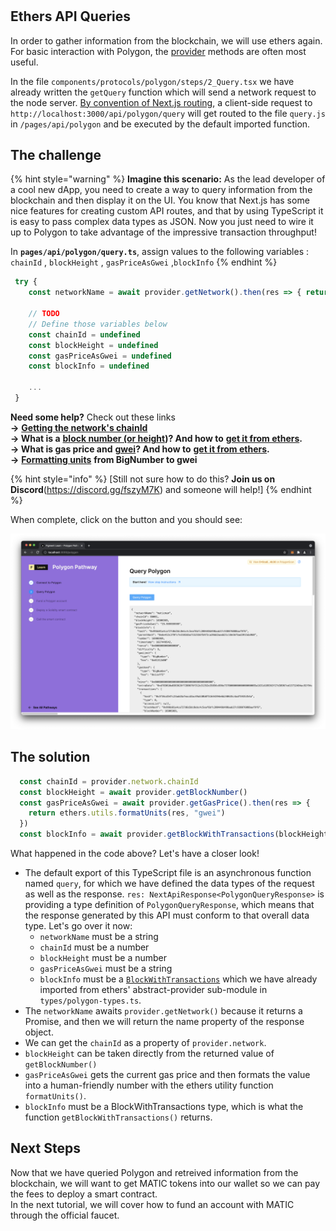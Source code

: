 
# 

## Ethers API Queries

In order to gather information from the blockchain, we will use ethers again. For basic interaction with Polygon, the [provider](https://docs.ethers.io/v5/api/providers/provider/) methods are often most useful. 

In the file `components/protocols/polygon/steps/2_Query.tsx` we have already written the `getQuery` function which will send a network request to the node server. [By convention of Next.js routing](https://nextjs.org/docs/api-routes/introduction), a client-side request to `http://localhost:3000/api/polygon/query` will get routed to the file `query.js` in `/pages/api/polygon` and be executed by the default imported function.

## The challenge

{% hint style="warning" %}
**Imagine this scenario:** As the lead developer of a cool new dApp, you need to create a way to query information from the blockchain and then display it on the UI. You know that Next.js has some nice features for creating custom API routes, and that by using TypeScript it is easy to pass complex data types as JSON. Now you just need to wire it up to Polygon to take advantage of the impressive transaction throughput!

In **`pages/api/polygon/query.ts`**, assign values to the following variables :
 `chainId` , `blockHeight` , `gasPriceAsGwei` ,`blockInfo`
{% endhint %}

```typescript
 try {
    const networkName = await provider.getNetwork().then(res => { return res.name })

    // TODO
    // Define those variables below
    const chainId = undefined
    const blockHeight = undefined
    const gasPriceAsGwei = undefined
    const blockInfo = undefined

    ...
 }
```

**Need some help?** Check out these links  
  **→** [**Getting the network's chainId**](https://ethereum.stackexchange.com/questions/82365/how-get-network-id-with-ethers-js)  
  **→ What is a** [**block number \(or height**](https://learn.figment.io/other/glossary)**\)? And how to** [**get it from ethers**](https://docs.ethers.io/v5/api/providers/provider/#Provider-getBlockNumber)**.  
  → What is gas price and** [**gwei**](https://gwei.io/)**? And how to** [**get it from ethers**](https://docs.ethers.io/v5/api/providers/provider/#Provider-getGasPrice)**.  
  →** [**Formatting units**](https://docs.ethers.io/v5/api/utils/display-logic/#utils-formatUnits) **from BigNumber to gwei**

{% hint style="info" %}
[Still not sure how to do this? **Join us on Discord**(https://discord.gg/fszyM7K) and someone will help!]
{% endhint %}

When complete, click on the button and you should see:

![](../../../.gitbook/assets/query_success.png)

## The solution

```typescript
  const chainId = provider.network.chainId
  const blockHeight = await provider.getBlockNumber()
  const gasPriceAsGwei = await provider.getGasPrice().then(res => {
    return ethers.utils.formatUnits(res, "gwei") 
  })
  const blockInfo = await provider.getBlockWithTransactions(blockHeight)
```

What happened in the code above? Let's have a closer look!

* The default export of this TypeScript file is an asynchronous function named `query`, for which we have defined the data types of the request as well as the response. `res: NextApiResponse<PolygonQueryResponse>` is providing a type definition of `PolygonQueryResponse`, which means that the response generated by this API must conform to that overall data type. Let's go over it now:
  * `networkName` must be a string
  * `chainId` must be a number
  * `blockHeight` must be a number
  * `gasPriceAsGwei` must be a string
  * `blockInfo` must be a [`BlockWithTransactions`](https://docs.ethers.io/v5/api/providers/provider/#Provider-getBlockWithTransactions) which we have already imported from ethers' abstract-provider sub-module in `types/polygon-types.ts`.
* The `networkName` awaits `provider.getNetwork()` because it returns a Promise, and then we will return the name property of the response object.
* We can get the `chainId` as a property of `provider.network`.
* `blockHeight` can be taken directly from the returned value of `getBlockNumber()` 
* `gasPriceAsGwei` gets the current gas price and then formats the value into a human-friendly number with the ethers utility function `formatUnits()`.
* `blockInfo` must be a BlockWithTransactions type, which is what the function `getBlockWithTransactions()` returns.

## Next Steps

Now that we have queried Polygon and retreived information from the blockchain, we will want to get MATIC tokens into our wallet so we can pay the fees to deploy a smart contract.  
In the next tutorial, we will cover how to fund an account with MATIC through the official faucet.
